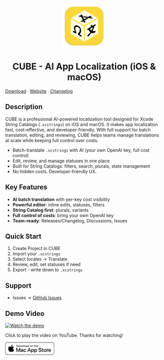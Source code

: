 <p align="center">
  <img src="assets/logo.png" alt="CUBE Logo" width="140"/>
</p>

<h1 align="center">CUBE - AI App Localization (iOS & macOS)</h1>

[Download](https://apps.apple.com/app/id6751232437?mt=12)
 · [Website](https://app-localization.com) 
 · [Changelog](./CHANGELOG.md)
 

## Description
CUBE is a professional AI-powered localization tool designed for Xcode String Catalogs (`.xcstrings`) on iOS and macOS. It makes app localization fast, cost-effective, and developer-friendly. With full support for batch translation, editing, and reviewing, CUBE helps teams manage translations at scale while keeping full control over costs.

- Batch-translate `.xcstrings` with AI (your own OpenAI key, full cost control)
- Edit, review, and manage statuses in one place
- Built for String Catalogs: filters, search, plurals, state management
- No hidden costs. Developer-friendly UX.

## Key Features
- **AI batch translation** with per-key cost visibility
- **Powerful editor**: inline edits, statuses, filters
- **String Catalog first**: plurals, variants
- **Full control of costs**: bring your own OpenAI key
- **Team-ready**: Releases/Changelog, Discussions, Issues

## Quick Start
1. Create Project in CUBE
2. Import your `.xcstrings`
3. Select locales → Translate
4. Review, edit, set statuses if need
5. Export - write down to `.xcstrings`


## Support
- Issues → [GitHub Issues](../../issues)


## Demo Video

[![Watch the demo](https://img.youtube.com/vi/18qqg7Bn5to/maxresdefault.jpg)](https://www.youtube.com/watch?v=18qqg7Bn5to)

Click to play the video on YouTube. Thanks for watching!

[<img src="assets/download.png" alt="Download on the Mac App Store" height="40"/>](https://apps.apple.com/app/id6751232437?mt=12)
